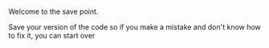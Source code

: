Welcome to the save point.

Save your version of the code so if you make a mistake and don't know how to fix it, you can start over
